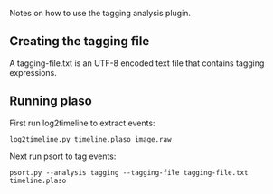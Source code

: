 Notes on how to use the tagging analysis plugin.

## Creating the tagging file

A tagging-file.txt is an UTF-8 encoded text file that contains tagging expressions.

## Running plaso

First run log2timeline to extract events:
```
log2timeline.py timeline.plaso image.raw
```

Next run psort to tag events:
```
psort.py --analysis tagging --tagging-file tagging-file.txt timeline.plaso
```